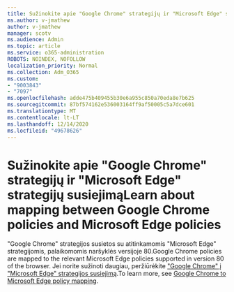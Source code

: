 ```yaml
---
title: Sužinokite apie "Google Chrome" strategijų ir "Microsoft Edge" strategijų susiejimą
ms.author: v-jmathew
author: v-jmathew
manager: scotv
ms.audience: Admin
ms.topic: article
ms.service: o365-administration
ROBOTS: NOINDEX, NOFOLLOW
localization_priority: Normal
ms.collection: Adm_O365
ms.custom:
- "9003843"
- "7097"
ms.openlocfilehash: adde475b409455b30e6a955c850a70eda8e7b625
ms.sourcegitcommit: 87bf574162e536003164ff9af50005c5a7dce601
ms.translationtype: MT
ms.contentlocale: lt-LT
ms.lasthandoff: 12/14/2020
ms.locfileid: "49678626"
---
```

# <a name="learn-about-mapping-between-google-chrome-policies-and-microsoft-edge-policies"></a><span data-ttu-id="cc3c2-102">Sužinokite apie "Google Chrome" strategijų ir "Microsoft Edge" strategijų susiejimą</span><span class="sxs-lookup"><span data-stu-id="cc3c2-102">Learn about mapping between Google Chrome policies and Microsoft Edge policies</span></span>

<span data-ttu-id="cc3c2-103">"Google Chrome" strategijos susietos su atitinkamomis "Microsoft Edge" strategijomis, palaikomomis naršyklės versijoje 80.</span><span class="sxs-lookup"><span data-stu-id="cc3c2-103">Google Chrome policies are mapped to the relevant Microsoft Edge policies supported in version 80 of the browser.</span></span> <span data-ttu-id="cc3c2-104">Jei norite sužinoti daugiau, peržiūrėkite ["Google Chrome" į "Microsoft Edge" strategijos susiejimą](https://go.microsoft.com/fwlink/?linkid=2141933).</span><span class="sxs-lookup"><span data-stu-id="cc3c2-104">To learn more, see [Google Chrome to Microsoft Edge policy mapping](https://go.microsoft.com/fwlink/?linkid=2141933).</span></span>
